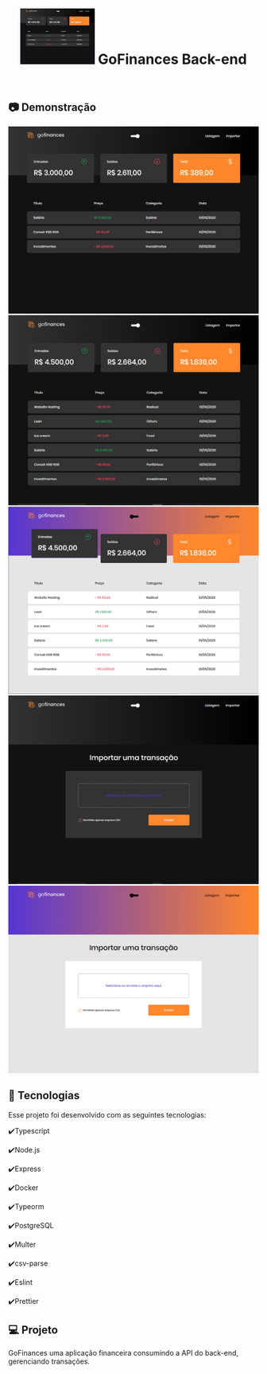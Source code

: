 <h1 align="center">
  <img alt="GoFinances" width="150px"  src="./github/GoFinances.gif" />
   GoFinances Back-end
</h1>

<br>

## :camera: Demonstração

![gif](github/GoFinances.gif)
![png1](github/dashboardD.png)
![png2](github/dashboardL.png)
![png3](github/importD.png)
![png4](github/importL.png)

## :rocket: Tecnologias

Esse projeto foi desenvolvido com as seguintes tecnologias:

✔️Typescript

✔️Node.js

✔️Express

✔️Docker

✔️Typeorm

✔️PostgreSQL

✔️Multer

✔️csv-parse

✔️Eslint

✔️Prettier

## 💻 Projeto

GoFinances uma aplicação financeira consumindo a API do back-end, gerenciando transações.



